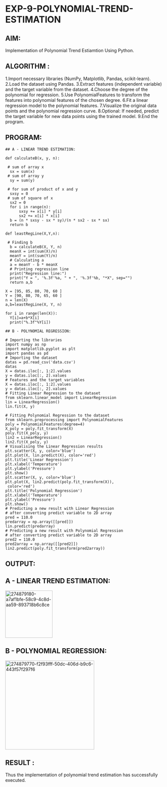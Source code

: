 # EXP-9-POLYNOMIAL-TREND-ESTIMATION
## AIM:
Implementation of Polynomial Trend Estiamtion Using Python.
## ALGORITHM :
1.Import necessary libraries (NumPy, Matplotlib, Pandas, scikit-learn).
2.Load the dataset using Pandas.
3.Extract features (independent variable) and the target variable from the dataset.
4.Choose the degree of the polynomial for regression.
5.Use PolynomialFeatures to transform the features into polynomial features of the chosen degree.
6.Fit a linear regression model to the polynomial features.
7.Visualize the original data points and the polynomial regression curve.
8.Optional: If needed, predict the target variable for new data points using the trained model.
9.End the program.
## PROGRAM:
```
## A - LINEAR TREND ESTIMATION:

def calculateB(x, y, n):
 
 # sum of array x 
  sx = sum(x)
 # sum of array y 
  sy = sum(y)
 
 # for sum of product of x and y 
  sxsy = 0
 # sum of square of x 
  sx2 = 0
  for i in range(n):
      sxsy += x[i] * y[i]
      sx2 += x[i] * x[i]
  b = (n * sxsy - sx * sy)/(n * sx2 - sx * sx)
  return b

def leastRegLine(X,Y,n):
 
 # Finding b 
  b = calculateB(X, Y, n)
  meanX = int(sum(X)/n)
  meanY = int(sum(Y)/n)
  # Calculating a
  a = meanY - b * meanX
  # Printing regression line 
  print("Regression line:")
  print("Y = ", '%.3f'%a, " + ", '%.3f'%b, "*X", sep="")
  return a,b

X = [95, 85, 80, 70, 60 ]
Y = [90, 80, 70, 65, 60 ]
n = len(X)
a,b=leastRegLine(X, Y, n)

for i in range(len(X)):
  Y[i]=a+b*X[i]
  print("%.3f"%Y[i])

## B - POLYNOMIAL REGRESSION:

# Importing the libraries
import numpy as np
import matplotlib.pyplot as plt
import pandas as pd
# Importing the dataset
datas = pd.read_csv('data.csv')
datas
X = datas.iloc[:, 1:2].values
y = datas.iloc[:, 2].values
# Features and the target variables
X = datas.iloc[:, 1:2].values
y = datas.iloc[:, 2].values
# Fitting Linear Regression to the dataset
from sklearn.linear_model import LinearRegression
lin = LinearRegression()
lin.fit(X, y)

# Fitting Polynomial Regression to the dataset
from sklearn.preprocessing import PolynomialFeatures
poly = PolynomialFeatures(degree=4)
X_poly = poly.fit_transform(X)
poly.fit(X_poly, y)
lin2 = LinearRegression()
lin2.fit(X_poly, y)
# Visualising the Linear Regression results
plt.scatter(X, y, color='blue')
plt.plot(X, lin.predict(X), color='red')
plt.title('Linear Regression')
plt.xlabel('Temperature')
plt.ylabel('Pressure')
plt.show()
plt.scatter(X, y, color='blue')
plt.plot(X, lin2.predict(poly.fit_transform(X)),
 color='red')
plt.title('Polynomial Regression')
plt.xlabel('Temperature')
plt.ylabel('Pressure')
plt.show()
# Predicting a new result with Linear Regression
# after converting predict variable to 2D array
pred = 110.0
predarray = np.array([[pred]])
lin.predict(predarray)
# Predicting a new result with Polynomial Regression
# after converting predict variable to 2D array
pred2 = 110.0
pred2array = np.array([[pred2]])
lin2.predict(poly.fit_transform(pred2array))
```


## OUTPUT:
## A - LINEAR TREND ESTIMATION:
<img width="149" alt="274879180-a7af1bfe-58c9-4c8d-aa59-893718b6c8ce" src="https://github.com/naramala-niharika/EXP-9-POLYNOMIAL-TREND-ESTIMATION/assets/94165377/15b91bb2-2b04-46d3-8a13-66c2e876f6db">

## B - POLYNOMIAL REGRESSION:
<img width="281" alt="274879770-f2f93fff-50dc-406d-b9c6-443f57f297f6" src="https://github.com/naramala-niharika/EXP-9-POLYNOMIAL-TREND-ESTIMATION/assets/94165377/ce06c847-48b0-4b68-9993-00da7ce8a32f">

## RESULT :
Thus the implementation of polynomial trend estimation has successfully executed.
